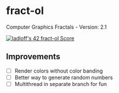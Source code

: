 # fract-ol
Computer Graphics Fractals - Version: 2.1

[![ladloff's 42 fract-ol Score](https://badge42.vercel.app/api/v2/cleopgpe600060fmkk9ruhmk8/project/3075493)](https://github.com/JaeSeoKim/badge42)

## Improvements

- [ ] Render colors without color banding
- [ ] Better way to generate random numbers
- [ ] Multithread in separate branch for fun
